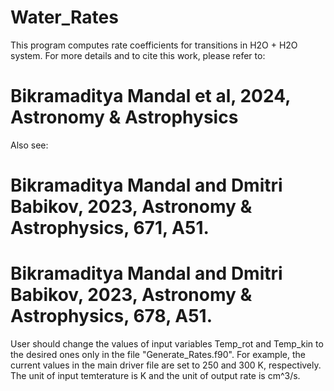 # Water_Rates

This program computes rate coefficients for transitions in H2O + H2O system.
For more details and to cite this work, please refer to:
# Bikramaditya Mandal et al, 2024, Astronomy & Astrophysics

Also see:
# Bikramaditya Mandal and Dmitri Babikov, 2023, Astronomy & Astrophysics, 671, A51.
# Bikramaditya Mandal and Dmitri Babikov, 2023, Astronomy & Astrophysics, 678, A51.

User should change the values of input variables Temp_rot and Temp_kin to the desired ones only in the file "Generate_Rates.f90".
For example, the current values in the main driver file are set to 250 and 300 K, respectively.
The unit of input temterature is K and the unit of output rate is cm^3/s.
